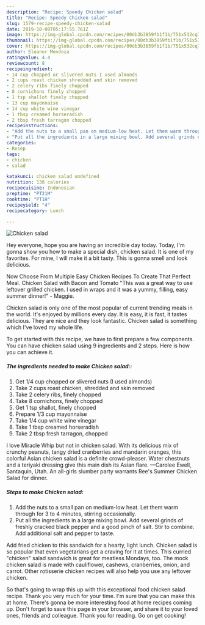 ```yaml
---
description: "Recipe: Speedy Chicken salad"
title: "Recipe: Speedy Chicken salad"
slug: 1579-recipe-speedy-chicken-salad
date: 2019-10-08T05:17:55.761Z
image: https://img-global.cpcdn.com/recipes/00db3b3859fb1f1b/751x532cq70/chicken-salad-recipe-main-photo.jpg
thumbnail: https://img-global.cpcdn.com/recipes/00db3b3859fb1f1b/751x532cq70/chicken-salad-recipe-main-photo.jpg
cover: https://img-global.cpcdn.com/recipes/00db3b3859fb1f1b/751x532cq70/chicken-salad-recipe-main-photo.jpg
author: Eleanor Mendoza
ratingvalue: 4.4
reviewcount: 8
recipeingredient:
- 14 cup chopped or slivered nuts I used almonds
- 2 cups roast chicken shredded and skin removed
- 2 celery ribs finely chopped
- 8 cornichons finely chopped
- 1 tsp shallot finely chopped
- 13 cup mayonnaise
- 14 cup white wine vinegar
- 1 tbsp creamed horseradish
- 2 tbsp fresh tarragon chopped
recipeinstructions:
- "Add the nuts to a small pan on medium-low heat. Let them warm through for 3 to 4 minutes, stirring occasionally."
- "Put all the ingredients in a large mixing bowl. Add several grinds of freshly cracked black pepper and a good pinch of salt. Stir to combine. Add additional salt and pepper to taste."
categories:
- Resep
tags:
- chicken
- salad

katakunci: chicken salad undefined
nutrition: 138 calories
recipecuisine: Indonesian
preptime: "PT21M"
cooktime: "PT1H"
recipeyield: "4"
recipecategory: Lunch

---
```



![Chicken salad](https://img-global.cpcdn.com/recipes/00db3b3859fb1f1b/751x532cq70/chicken-salad-recipe-main-photo.jpg)

Hey everyone, hope you are having an incredible day today. Today, I'm gonna show you how to make a special dish, chicken salad. It is one of my favorites. For mine, I will make it a bit tasty. This is gonna smell and look delicious.

Now Choose From Multiple Easy Chicken Recipes To Create That Perfect Meal. Chicken Salad with Bacon and Tomato &#34;This was a great way to use leftover grilled chicken. I used in wraps and it was a yummy, filling, easy summer dinner!&#34; - Maggie.

Chicken salad is only one of the most popular of current trending meals in the world. It's enjoyed by millions every day. It is easy, it is fast, it tastes delicious. They are nice and they look fantastic. Chicken salad is something which I've loved my whole life.


To get started with this recipe, we have to first prepare a few components. You can have chicken salad using 9 ingredients and 2 steps. Here is how you can achieve it.

##### The ingredients needed to make Chicken salad::

1. Get 1/4 cup chopped or slivered nuts (I used almonds)
1. Take 2 cups roast chicken, shredded and skin removed
1. Take 2 celery ribs, finely chopped
1. Take 8 cornichons, finely chopped
1. Get 1 tsp shallot, finely chopped
1. Prepare 1/3 cup mayonnaise
1. Take 1/4 cup white wine vinegar
1. Take 1 tbsp creamed horseradish
1. Take 2 tbsp fresh tarragon, chopped


I love Miracle Whip but not in chicken salad. With its delicious mix of crunchy peanuts, tangy dried cranberries and mandarin oranges, this colorful Asian chicken salad is a definite crowd-pleaser. Water chestnuts and a teriyaki dressing give this main dish its Asian flare. —Carolee Ewell, Santaquin, Utah. An all-girls slumber party warrants Ree&#39;s Summer Chicken Salad for dinner. 

##### Steps to make Chicken salad:

1. Add the nuts to a small pan on medium-low heat. Let them warm through for 3 to 4 minutes, stirring occasionally.
1. Put all the ingredients in a large mixing bowl. Add several grinds of freshly cracked black pepper and a good pinch of salt. Stir to combine. Add additional salt and pepper to taste.


Add fried chicken to this sandwich for a hearty, light lunch. Chicken salad is so popular that even vegetarians get a craving for it at times. This curried &#34;chicken&#34; salad sandwich is great for meatless Mondays, too. The mock chicken salad is made with cauliflower, cashews, cranberries, onion, and carrot. Other rotisserie chicken recipes will also help you use any leftover chicken. 

So that's going to wrap this up with this exceptional food chicken salad recipe. Thank you very much for your time. I'm sure that you can make this at home. There's gonna be more interesting food at home recipes coming up. Don't forget to save this page in your browser, and share it to your loved ones, friends and colleague. Thank you for reading. Go on get cooking!
